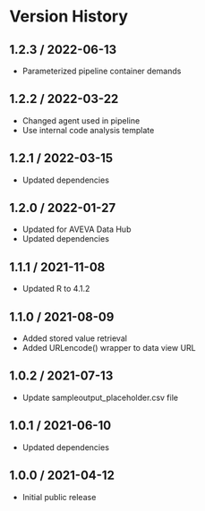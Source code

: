 # Version History

## 1.2.3 / 2022-06-13

- Parameterized pipeline container demands

## 1.2.2 / 2022-03-22

- Changed agent used in pipeline
- Use internal code analysis template

## 1.2.1 / 2022-03-15

- Updated dependencies

## 1.2.0 / 2022-01-27

- Updated for AVEVA Data Hub
- Updated dependencies

## 1.1.1 / 2021-11-08

- Updated R to 4.1.2

## 1.1.0 / 2021-08-09

- Added stored value retrieval
- Added URLencode() wrapper to data view URL

## 1.0.2 / 2021-07-13

- Update sampleoutput_placeholder.csv file

## 1.0.1 / 2021-06-10

- Updated dependencies

## 1.0.0 / 2021-04-12

- Initial public release
